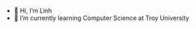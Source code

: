 - 👋 Hi, I’m Linh
- 🌱 I’m currently learning Computer Science at Troy University
<!---
gialinh893/gialinh893 is a ✨ special ✨ repository because its `README.md` (this file) appears on your GitHub profile.
You can click the Preview link to take a look at your changes.
--->
